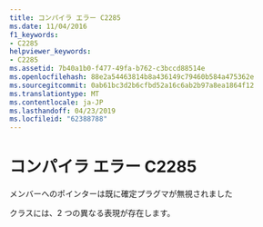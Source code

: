 ```yaml
---
title: コンパイラ エラー C2285
ms.date: 11/04/2016
f1_keywords:
- C2285
helpviewer_keywords:
- C2285
ms.assetid: 7b40a1b0-f477-49fa-b762-c3bccd88514e
ms.openlocfilehash: 88e2a54463814b8a436149c79460b584a475362e
ms.sourcegitcommit: 0ab61bc3d2b6cfbd52a16c6ab2b97a8ea1864f12
ms.translationtype: MT
ms.contentlocale: ja-JP
ms.lasthandoff: 04/23/2019
ms.locfileid: "62388788"
---
```

# <a name="compiler-error-c2285"></a>コンパイラ エラー C2285

メンバーへのポインターは既に確定プラグマが無視されました

クラスには、2 つの異なる表現が存在します。
